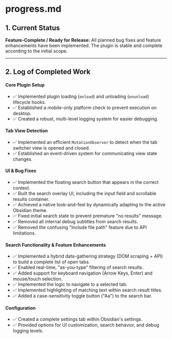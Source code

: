# progress.md

## 1. Current Status
**Feature-Complete / Ready for Release:** All planned bug fixes and feature enhancements have been implemented. The plugin is stable and complete according to the initial scope.

---

## 2. Log of Completed Work
#### Core Plugin Setup
* ✅ Implemented plugin loading (`onload`) and unloading (`onunload`) lifecycle hooks.
* ✅ Established a mobile-only platform check to prevent execution on desktop.
* ✅ Created a robust, multi-level logging system for easier debugging.

#### Tab View Detection
* ✅ Implemented an efficient `MutationObserver` to detect when the tab switcher view is opened and closed.
* ✅ Established an event-driven system for communicating view state changes.

#### UI & Bug Fixes
* ✅ Implemented the floating search button that appears in the correct context.
* ✅ Built the search overlay UI, including the input field and scrollable results container.
* ✅ Achieved a native look-and-feel by dynamically adapting to the active Obsidian theme.
* ✅ Fixed initial search state to prevent premature "no results" message.
* ✅ Removed all internal debug subtitles from search results.
* ✅ Removed the confusing "Include file path" feature due to API limitations.

#### Search Functionality & Feature Enhancements
* ✅ Implemented a hybrid data-gathering strategy (DOM scraping + API) to build a complete list of open tabs.
* ✅ Enabled real-time, "as-you-type" filtering of search results.
* ✅ Added support for keyboard navigation (Arrow Keys, Enter) and mouse/touch selection.
* ✅ Implemented the logic to navigate to a selected tab.
* ✅ Implemented highlighting of matching text within search result titles.
* ✅ Added a case-sensitivity toggle button ("Aa") to the search bar.

#### Configuration
* ✅ Created a complete settings tab within Obsidian's settings.
* ✅ Provided options for UI customization, search behavior, and debug logging levels.